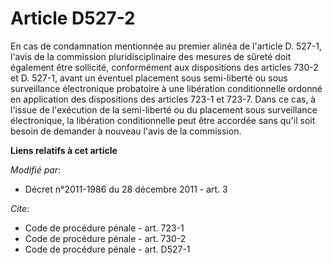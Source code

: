 # Article D527-2

En cas de condamnation mentionnée au premier alinéa de l'article D. 527-1, l'avis de la commission pluridisciplinaire des
mesures de sûreté doit également être sollicité, conformément aux dispositions des articles 730-2 et D. 527-1, avant un
éventuel placement sous semi-liberté ou sous surveillance électronique probatoire à une libération conditionnelle ordonné en
application des dispositions des articles 723-1 et 723-7. Dans ce cas, à l'issue de l'exécution de la semi-liberté ou du
placement sous surveillance électronique, la libération conditionnelle peut être accordée sans qu'il soit besoin de demander
à nouveau l'avis de la commission.

**Liens relatifs à cet article**

_Modifié par_:

  - Décret n°2011-1986 du 28 décembre 2011 - art. 3

_Cite_:

  - Code de procédure pénale - art. 723-1
  - Code de procédure pénale - art. 730-2
  - Code de procédure pénale - art. D527-1
